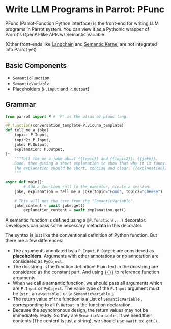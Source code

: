 # Write LLM Programs in Parrot: PFunc

PFunc (Parrot-Function Python interface) is the front-end for writing LLM programs in Parrot system. You can view it as a Pythonic wrapper of Parrot's OpenAI-like APIs w/ Semantic Variable.

(Other front-ends like [Langchain](https://www.langchain.com) and [Semantic Kernel](https://aka.ms/semantic-kernel) are not integrated into Parrot yet)

## Basic Components
- `SemanticFunction`
- `SemanticVariable`
- Placeholders (`P.Input` and `P.Output`)

## Grammar

```python
from parrot import P # 'P' is the alias of pfunc lang.

@P.function(conversation_template=P.vicuna_template)
def tell_me_a_joke(
    topic: P.Input,
    topic2: P.Input,
    joke: P.Output,
    explanation: P.Output,
):
    """Tell the me a joke about {{topic}} and {{topic2}}. {{joke}}.
    Good, then giving a short explanation to show that why it is funny.
    The explanation should be short, concise and clear. {{explanation}}.
    """

async def main():
		# Add a function call to the executor, create a session.
    joke, explanation = tell_me_a_joke(topic="Food", topic2="Cheese")

    # This will get the text from the "SemanticVariable".
    joke_content = await joke.get()
		explanation_content = await explanation.get()
```

A semantic function is defined using a `@P.function(...)` decorator. Developers can pass some necessary metadata in this decorator.

The syntax is just like the conventional definition of Python function. But there are a few differences:

- The arguments annotated by a `P.Input`, `P.Output` are considered as **placeholders**. Arguments with other annotations or no annotation are considered as `PyObject`.
- The docstring is the function definition! Plain text in the docstring are considered as the constant part. And using `{{}}` to reference function arguments.
- When we call a semantic function, we should pass all arguments which are `P.Input` or `PyObject`. The value type of the `P.Input` argument must be [`str` , an `awaitable` ] or [a `SemanticVariable` ].
- The return value of the function is a List of `SemanticVariable` , corresponding to all `P.Output` in the function declaration.
- Because the asynchronous design, the return values may not be immediately ready. So they are `SemanticVariable` . If we need their contents (The content is just a string), we should use `await xx.get()` .